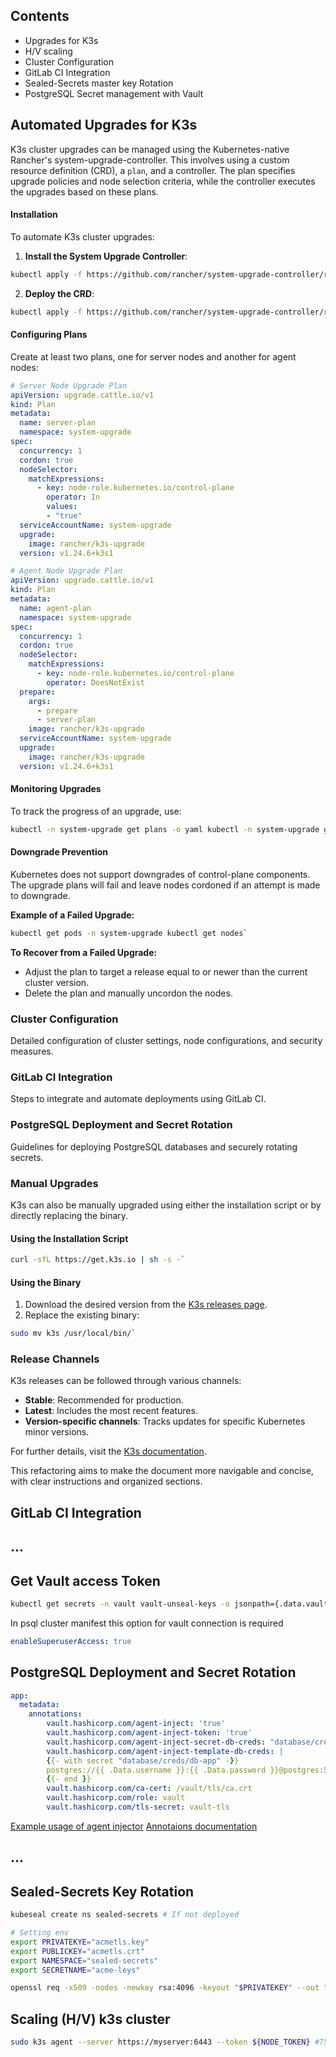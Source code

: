 ## Contents

- Upgrades for K3s
- H/V scaling 
- Cluster Configuration
- GitLab CI Integration
- Sealed-Secrets master key Rotation
- PostgreSQL Secret management with Vault 

## Automated Upgrades for K3s

K3s cluster upgrades can be managed using the Kubernetes-native Rancher's system-upgrade-controller. This involves using a custom resource definition (CRD), a `plan`, and a controller. The plan specifies upgrade policies and node selection criteria, while the controller executes the upgrades based on these plans.

#### Installation

To automate K3s cluster upgrades:

1. **Install the System Upgrade Controller**:
	
```bash
kubectl apply -f https://github.com/rancher/system-upgrade-controller/releases/latest/download/system-upgrade-controller.yaml
```
    
2. **Deploy the CRD**:
```bash
kubectl apply -f https://github.com/rancher/system-upgrade-controller/releases/latest/download/crd.yaml
```

#### Configuring Plans

Create at least two plans, one for server nodes and another for agent nodes:
```yaml
# Server Node Upgrade Plan
apiVersion: upgrade.cattle.io/v1
kind: Plan
metadata:
  name: server-plan
  namespace: system-upgrade
spec:
  concurrency: 1
  cordon: true
  nodeSelector:
    matchExpressions:
      - key: node-role.kubernetes.io/control-plane
        operator: In
        values:
        - "true"
  serviceAccountName: system-upgrade
  upgrade:
    image: rancher/k3s-upgrade
  version: v1.24.6+k3s1

# Agent Node Upgrade Plan
apiVersion: upgrade.cattle.io/v1
kind: Plan
metadata:
  name: agent-plan
  namespace: system-upgrade
spec:
  concurrency: 1
  cordon: true
  nodeSelector:
    matchExpressions:
      - key: node-role.kubernetes.io/control-plane
        operator: DoesNotExist
  prepare:
    args:
      - prepare
      - server-plan
    image: rancher/k3s-upgrade
  serviceAccountName: system-upgrade
  upgrade:
    image: rancher/k3s-upgrade
  version: v1.24.6+k3s1

```
#### Monitoring Upgrades

To track the progress of an upgrade, use:
```bash
kubectl -n system-upgrade get plans -o yaml kubectl -n system-upgrade get jobs -o yaml`
```
#### Downgrade Prevention

Kubernetes does not support downgrades of control-plane components. The upgrade plans will fail and leave nodes cordoned if an attempt is made to downgrade.

**Example of a Failed Upgrade:**

```bash
kubectl get pods -n system-upgrade kubectl get nodes`
```

**To Recover from a Failed Upgrade:**

- Adjust the plan to target a release equal to or newer than the current cluster version.
- Delete the plan and manually uncordon the nodes.

### Cluster Configuration

Detailed configuration of cluster settings, node configurations, and security measures.

### GitLab CI Integration

Steps to integrate and automate deployments using GitLab CI.

### PostgreSQL Deployment and Secret Rotation

Guidelines for deploying PostgreSQL databases and securely rotating secrets.

### Manual Upgrades

K3s can also be manually upgraded using either the installation script or by directly replacing the binary.

#### Using the Installation Script
```bash
curl -sfL https://get.k3s.io | sh -s -`
```

#### Using the Binary

1. Download the desired version from the [K3s releases page](https://github.com/k3s-io/k3s/releases).
2. Replace the existing binary:

```bash
sudo mv k3s /usr/local/bin/`
```

### Release Channels

K3s releases can be followed through various channels:

- **Stable**: Recommended for production.
- **Latest**: Includes the most recent features.
- **Version-specific channels**: Tracks updates for specific Kubernetes minor versions.

For further details, visit the [K3s documentation](https://docs.k3s.io/upgrades/).

This refactoring aims to make the document more navigable and concise, with clear instructions and organized sections.

## GitLab CI Integration

## ...

## Get Vault access Token 
```bash
kubectl get secrets -n vault vault-unseal-keys -o jsonpath={.data.vault-root} | base64 --decode
```

In psql cluster manifest this option for vault connection is required 
```yaml
enableSuperuserAccess: true
```
##  PostgreSQL Deployment and Secret Rotation

```yaml
app: 
  metadata:
    annotations: 
		vault.hashicorp.com/agent-inject: 'true'  
		vault.hashicorp.com/agent-inject-token: 'true'  
		vault.hashicorp.com/agent-inject-secret-db-creds: "database/creds/db-app"  
		vault.hashicorp.com/agent-inject-template-db-creds: |  
		{{- with secret "database/creds/db-app" -}}  
		postgres://{{ .Data.username }}:{{ .Data.password }}@postgres:5432/appdb?sslmode=disable  
		{{- end }}  
		vault.hashicorp.com/ca-cert: /vault/tls/ca.crt  
		vault.hashicorp.com/role: vault  
		vault.hashicorp.com/tls-secret: vault-tls
```

[Example usage of agent injector](https://developer.hashicorp.com/vault/docs/platform/k8s/injector/examples)
[Annotaions documentation](https://developer.hashicorp.com/vault/docs/platform/k8s/injector/annotations)
## ...


## Sealed-Secrets Key Rotation 

```bash
kubeseal create ns sealed-secrets # If not deployed 

# Setting env 
export PRIVATEKYE="acmetls.key"
export PUBLICKEY="acmetls.crt"
export NAMESPACE="sealed-secrets"
export SECRETNAME="acme-leys"

openssl req -x509 -nodes -newkey rsa:4096 -keyout "$PRIVATEKEY" --out "$PUBLICKKEY" -subj "/CN=sealed-secrets/O=sealed-secret"
```


## Scaling (H/V) k3s cluster 

```bash
sudo k3s agent --server https://myserver:6443 --token ${NODE_TOKEN} #75826f6e52d4fa9e3824773a02fba755
```
